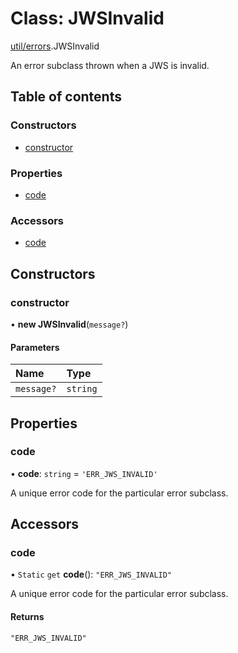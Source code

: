 # Class: JWSInvalid

[util/errors](../modules/util_errors.md).JWSInvalid

An error subclass thrown when a JWS is invalid.

## Table of contents

### Constructors

- [constructor](util_errors.JWSInvalid.md#constructor)

### Properties

- [code](util_errors.JWSInvalid.md#code)

### Accessors

- [code](util_errors.JWSInvalid.md#code)

## Constructors

### constructor

• **new JWSInvalid**(`message?`)

#### Parameters

| Name | Type |
| :------ | :------ |
| `message?` | `string` |

## Properties

### code

• **code**: `string` = `'ERR_JWS_INVALID'`

A unique error code for the particular error subclass.

## Accessors

### code

• `Static` `get` **code**(): ``"ERR_JWS_INVALID"``

A unique error code for the particular error subclass.

#### Returns

``"ERR_JWS_INVALID"``
